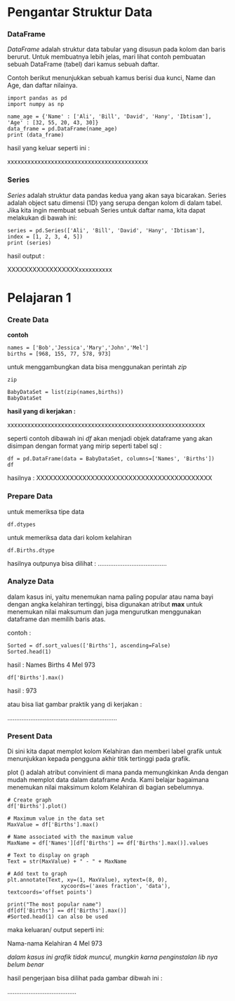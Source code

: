 # Pengantar Struktur Data
### DataFrame
*DataFrame* adalah struktur data tabular yang disusun pada kolom dan baris berurut. Untuk membuatnya lebih jelas, mari lihat contoh pembuatan sebuah DataFrame (tabel) dari kamus sebuah daftar. 

Contoh berikut menunjukkan sebuah kamus berisi dua kunci, Name dan Age, dan daftar nilainya.

    import pandas as pd
    import numpy as np
 
    name_age = {'Name' : ['Ali', 'Bill', 'David', 'Hany', 'Ibtisam'],
    'Age' : [32, 55, 20, 43, 30]}
    data_frame = pd.DataFrame(name_age)
    print (data_frame)

hasil yang keluar seperti ini :

xxxxxxxxxxxxxxxxxxxxxxxxxxxxxxxxxxxxxxxxxx


### Series
*Series* adalah struktur data pandas kedua yang akan saya bicarakan. Series adalah object satu dimensi (1D) yang serupa dengan kolom di dalam tabel. Jika kita ingin membuat sebuah Series untuk daftar nama, kita dapat melakukan di bawah ini:

    series = pd.Series(['Ali', 'Bill', 'David', 'Hany', 'Ibtisam'],
    index = [1, 2, 3, 4, 5])
    print (series)
    
hasil output :

XXXXXXXXXXXXXXXXXxxxxxxxxxx


# Pelajaran 1

### Create Data
**contoh**

    names = ['Bob','Jessica','Mary','John','Mel']
    births = [968, 155, 77, 578, 973]
untuk menggambungkan data bisa menggunakan perintah *zip*

    zip
    
    BabyDataSet = list(zip(names,births))
    BabyDataSet

**hasil yang di kerjakan :**

xxxxxxxxxxxxxxxxxxxxxxxxxxxxxxxxxxxxxxxxxxxxxxxxxxxxxxxxxxx


seperti contoh dibawah ini *df* akan menjadi objek dataframe yang akan disimpan dengan format yang mirip seperti tabel sql
:

    df = pd.DataFrame(data = BabyDataSet, columns=['Names', 'Births'])
    df
    
hasilnya : 
XXXXXXXXXXXXXXXXXXXXXXXXXXXXXXXXXXXXXXXXXX

### Prepare Data
untuk memeriksa tipe data 

    df.dtypes

untuk memeriksa data dari kolom kelahiran

    df.Births.dtype

hasilnya outpunya bisa dilihat :
.......................................

### Analyze Data

dalam kasus ini, yaitu menemukan nama paling popular atau nama bayi dengan angka
kelahiran tertinggi, bisa digunakan atribut **max** untuk menemukan nilai maksumum dan
juga mengurutkan menggunakan dataframe dan memilih baris atas.

contoh :

    Sorted = df.sort_values(['Births'], ascending=False)
    Sorted.head(1)

hasil :
Names	Births
4	Mel	973

    df['Births'].max()
hasil :
973

atau bisa liat gambar praktik yang di kerjakan :

..............................................................


### Present Data

Di sini kita dapat memplot kolom Kelahiran dan memberi label grafik untuk 
menunjukkan kepada pengguna akhir titik tertinggi pada grafik.

plot () adalah atribut convinient di mana panda memungkinkan Anda dengan 
mudah memplot data dalam dataframe Anda. Kami belajar bagaimana menemukan 
nilai maksimum kolom Kelahiran di bagian sebelumnya. 

    # Create graph
    df['Births'].plot()

    # Maximum value in the data set
    MaxValue = df['Births'].max()

    # Name associated with the maximum value
    MaxName = df['Names'][df['Births'] == df['Births'].max()].values

    # Text to display on graph
    Text = str(MaxValue) + " - " + MaxName

    # Add text to graph
    plt.annotate(Text, xy=(1, MaxValue), xytext=(8, 0), 
                     xycoords=('axes fraction', 'data'), textcoords='offset points')

    print("The most popular name")
    df[df['Births'] == df['Births'].max()]
    #Sorted.head(1) can also be used


maka keluaran/ output seperti ini:

Nama-nama	Kelahiran
4	Mel	973

*dalam kasus ini grafik tidak muncul, mungkin karna penginstalan lib nya belum benar*

hasil pengerjaan bisa dilihat pada gambar dibwah ini :

.......................................













































































    
    
    
    
    
    
    
    
